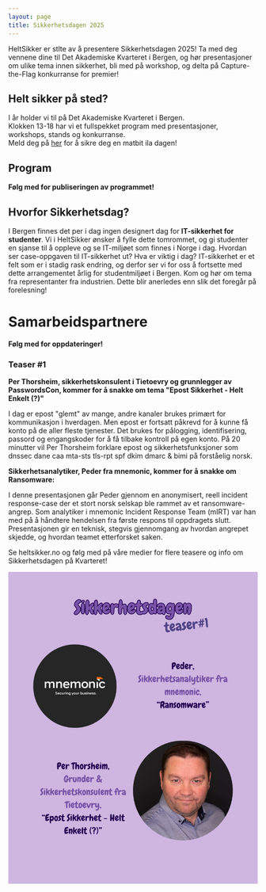 ```yaml
---
layout: page
title: Sikkerhetsdagen 2025
---
```


HeltSikker er stlte av å presentere Sikkerhetsdagen 2025! Ta med deg vennene dine til Det Akademiske Kvarteret i Bergen, og hør presentasjoner om ulike tema innen sikkerhet, bli med på workshop, og delta på Capture-the-Flag konkurranse for premier!

## Helt sikker på sted?

I år holder vi til på Det Akademiske Kvarteret i Bergen. <br />
Klokken 13-18 har vi et fullspekket program med presentasjoner, workshops, stands og konkurranse. <br />
Meld deg på [her](https://forms.gle/yz8ioZvFm5z3Gwzy5) for å sikre deg en matbit ila dagen!

## Program
**Følg med for publiseringen av programmet!**

## Hvorfor Sikkerhetsdag?

I Bergen finnes det per i dag ingen designert dag for **IT-sikkerhet for studenter**. Vi i HeltSikker ønsker å fylle dette tomrommet, og gi studenter en sjanse til å oppleve og se IT-miljøet som finnes i Norge i dag. Hvordan ser case-oppgaven til IT-sikkerhet ut? Hva er viktig i dag? IT-sikkerhet er et felt som er i stadig rask endring, og derfor ser vi for oss å fortsette med dette arrangementet årlig for studentmiljøet i Bergen. Kom og hør om tema fra representanter fra industrien. Dette blir anerledes enn slik det foregår på forelesning!


# Samarbeidspartnere
**Følg med for oppdateringer!**

### Teaser #1
**Per Thorsheim, sikkerhetskonsulent i Tietoevry og grunnlegger av PasswordsCon, kommer for å snakke om tema "Epost Sikkerhet - Helt Enkelt (?)"**

I dag er epost "glemt" av mange, andre kanaler brukes primært for kommunikasjon i hverdagen. Men epost er fortsatt påkrevd for å kunne få konto på de aller fleste tjenester. Det brukes for pålogging, identifisering, passord og engangskoder for å få tilbake kontroll på egen konto. På 20 minutter vil Per Thorsheim forklare epost og sikkerhetsfunksjoner som dnssec dane caa mta-sts tls-rpt spf dkim dmarc & bimi på forståelig norsk.

**Sikkerhetsanalytiker, Peder fra mnemonic, kommer for å snakke om Ransomware:**

I denne presentasjonen går Peder gjennom en anonymisert, reell incident response-case der et stort norsk selskap ble rammet av et ransomware-angrep. Som analytiker i mnemonic Incident Response Team (mIRT) var han med på å håndtere hendelsen fra første respons til oppdragets slutt. Presentasjonen gir en teknisk, stegvis gjennomgang av hvordan angrepet skjedde, og hvordan teamet etterforsket saken.

Se heltsikker.no og følg med på våre medier for flere teasere og info om Sikkerhetsdagen på Kvarteret!

![teaser1](/public/Sikkerhetsdagen-teaser1.png)
